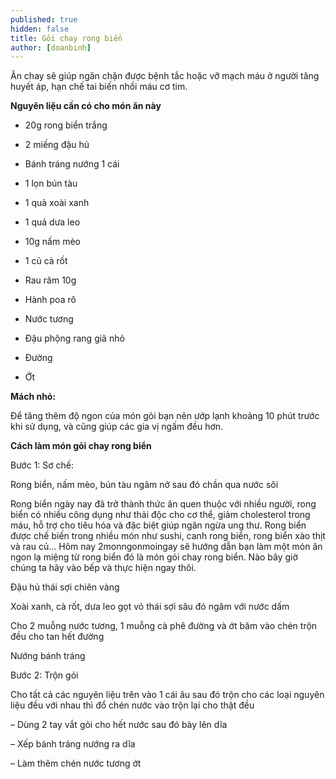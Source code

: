 ```yaml
---
published: true
hidden: false
title: Gỏi chay rong biển
author: [doanbinh] 
---
```

 Ăn chay sẽ giúp ngăn chặn được bệnh tắc hoặc vỡ mạch máu ở người tăng huyết áp, hạn chế tai biến nhồi máu cơ tim.

**Nguyên liệu cần có cho món ăn này**

+ 20g rong biển trắng

+ 2 miếng đậu hủ

+ Bánh tráng nướng 1 cái

+ 1 lọn bún tàu

+ 1 quả xoài xanh

+ 1 quả dưa leo

+ 10g nấm mèo

+ 1 củ cà rốt

+ Rau răm 10g

+ Hành poa rô

+ Nước tương

+ Đậu phộng rang giã nhỏ

+ Đường

+ Ớt

**Mách nhỏ:**

Để tăng thêm độ ngon của món gỏi bạn nên ướp lạnh khoảng 10 phút trước khi sử dụng, và cũng giúp các gia vị ngấm đều hơn.

**Cách làm món gỏi chay rong biển**

Bước 1: Sơ chế:

Rong biển, nấm mèo, bún tàu ngâm nở sau đó chần qua nước sôi

Rong biển ngày nay đã trở thành thức ăn quen thuộc với nhiều người, rong biển có nhiều công dụng như thải độc cho cơ thể, giảm cholesterol trong máu, hỗ trợ cho tiêu hóa và đặc biệt giúp ngăn ngừa ung thư. Rong biển được chế biến trong nhiều món như sushi, canh rong biển, rong biển xào thịt và rau củ... Hôm nay 2monngonmoingay sẽ
hướng dẫn bạn làm một món ăn ngon lạ miệng từ rong biển đó là món gỏi chay rong biển. Nào bây giờ chúng ta hãy vào bếp và thực hiện ngay thôi.

Đậu hủ thái sợi chiên vàng

Xoài xanh, cà rốt, dưa leo gọt vỏ thái sợi sâu đó ngâm với nước dấm

Cho 2 muỗng nước tương, 1 muỗng cà phê đường và ớt băm vào chén trộn đều cho tan hết đường

Nướng bánh tráng

Bước 2: Trộn gỏi

Cho tất cả các nguyên liệu trên vào 1 cái âu sau đó trộn cho các loại nguyên liệu đều với nhau thì đổ chén nước vào trộn lại cho thật đều

– Dùng 2 tay vắt gỏi cho hết nước sau đó bày lên dĩa

– Xếp bánh tráng nướng ra dĩa

– Làm thêm chén nước tương ớt